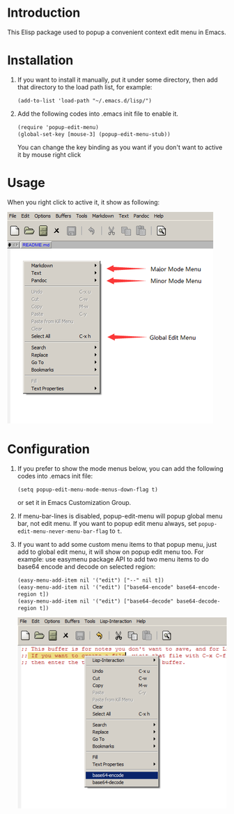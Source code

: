 
# Introduction

This Elisp package used to popup a convenient context edit menu in Emacs.

# Installation

1. If you want to install it manually, put it under some directory,
   then add that directory to the load path list, for example:
   
   ```elisp
   (add-to-list 'load-path "~/.emacs.d/lisp/")
   ```

2. Add the following codes into .emacs init file to enable it.

   ```elisp
   (require 'popup-edit-menu)
   (global-set-key [mouse-3] (popup-edit-menu-stub))
   ```
   
   You can change the key binding as you want if you don't want to active it by mouse right click

# Usage

When you right click to active it, it show as following:

![screenshot](images/screenshot.png)

# Configuration

1. If you prefer to show the mode menus below, you can add the following codes into .emacs init file:

   ```elisp
   (setq popup-edit-menu-mode-menus-down-flag t)
   ```
   
   or set it in Emacs Customization Group.
   
2. If menu-bar-lines is disabled, popup-edit-menu will popup global menu bar, not edit menu. If you
   want to popup edit menu always, set `popup-edit-menu-never-menu-bar-flag` to `t`.

3. If you want to add some custom menu items to that popup menu, just add to global edit menu, it will
   show on popup edit menu too. For example: use easymenu package API to add two menu items to do 
   base64 encode and decode on selected region:
   
   ```elisp
   (easy-menu-add-item nil '("edit") ["--" nil t])
   (easy-menu-add-item nil '("edit") ["base64-encode" base64-encode-region t])
   (easy-menu-add-item nil '("edit") ["base64-decode" base64-decode-region t])
   ```
   
   ![custom](images/custom.png)
   
